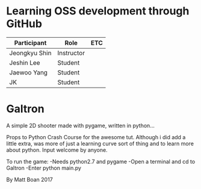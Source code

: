 # Learning OSS development through GitHub

| Participant   | Role       | ETC |
|---------------|------------|-----|
| Jeongkyu Shin | Instructor |     |
| Jeshin Lee    | Student    |     |
| Jaewoo Yang   | Student    |     |
| JK            | Student    |     |

# Galtron
A simple 2D shooter made with pygame, written in python...

Props to Python Crash Course for the awesome tut. Although i did add a little extra, was more of just a learning curve sort of thing and to learn more about python. Input welcome by anyone.

To run the game:
	-Needs python2.7 and pygame
	-Open a terminal and cd to Galtron
	-Enter python main.py

By Matt Boan 2017
  
